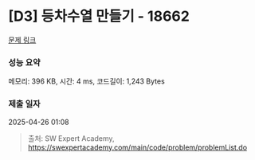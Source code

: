 # [D3] 등차수열 만들기 - 18662 

[문제 링크](https://swexpertacademy.com/main/code/problem/problemDetail.do?contestProbId=AYo-e9EKmGoDFAQI) 

### 성능 요약

메모리: 396 KB, 시간: 4 ms, 코드길이: 1,243 Bytes

### 제출 일자

2025-04-26 01:08



> 출처: SW Expert Academy, https://swexpertacademy.com/main/code/problem/problemList.do